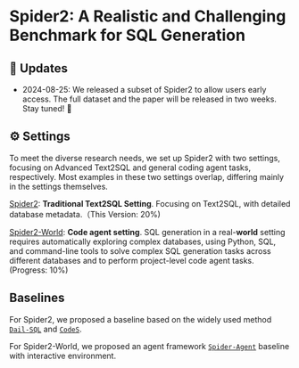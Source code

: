 # Spider2: A Realistic and Challenging Benchmark for SQL Generation

<!-- ![Local Image](./assets/Spider2_Main.png) -->


## 📢 Updates

- 2024-08-25: We released a subset of Spider2 to allow users early access. The full dataset and the paper will be released in two weeks. Stay tuned! 🤗


## ⚙️ Settings

To meet the diverse research needs, we set up Spider2 with two settings, focusing on Advanced Text2SQL and general coding agent tasks, respectively. Most examples in these two settings overlap, differing mainly in the settings themselves.

[Spider2](https://github.com/xlang-ai/Spider2/tree/main/Spider2): **Traditional Text2SQL Setting**. Focusing on Text2SQL, with detailed database metadata.（This Version: 20%)

[Spider2-World](https://github.com/xlang-ai/Spider2/tree/main/Spider2-World): **Code agent setting**. SQL generation in a real-**world** setting requires automatically exploring complex databases, using Python, SQL, and command-line tools to solve complex SQL generation tasks across different databases and to perform project-level code agent tasks. (Progress: 10%)


## Baselines

For Spider2, we proposed a baseline based on the widely used method [`Dail-SQL`](https://github.com/xlang-ai/Spider2/tree/main/Spider2-baselines/DailSQL) and [`CodeS`](https://github.com/xlang-ai/Spider2/tree/main/Spider2-baselines/CodeS).

For Spider2-World, we proposed an agent framework [`Spider-Agent`](https://github.com/xlang-ai/Spider2/tree/main/Spider-Agent) baseline with interactive environment. 




